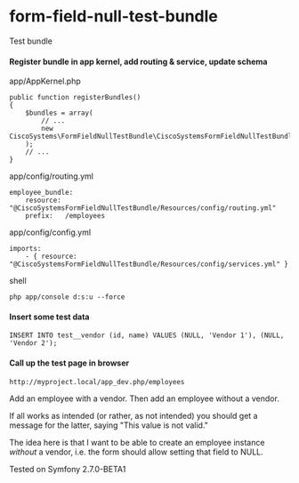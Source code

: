# form-field-null-test-bundle
Test bundle

#### Register bundle in app kernel, add routing & service, update schema

app/AppKernel.php
```
public function registerBundles()
{
    $bundles = array(
        // ...
        new CiscoSystems\FormFieldNullTestBundle\CiscoSystemsFormFieldNullTestBundle(),
    );
    // ...
}
```

app/config/routing.yml
```
employee_bundle:
    resource: "@CiscoSystemsFormFieldNullTestBundle/Resources/config/routing.yml"
    prefix:   /employees
```

app/config/config.yml
```
imports:
    - { resource: "@CiscoSystemsFormFieldNullTestBundle/Resources/config/services.yml" }
```

shell
```
php app/console d:s:u --force
```

#### Insert some test data

```
INSERT INTO test__vendor (id, name) VALUES (NULL, 'Vendor 1'), (NULL, 'Vendor 2');
```

#### Call up the test page in browser

```
http://myproject.local/app_dev.php/employees
```

Add an employee with a vendor. Then add an employee without a vendor.

If all works as intended (or rather, as not intended) you should get a message for the latter, saying "This value is not valid."

The idea here is that I want to be able to create an employee instance *without* a vendor, i.e. the form should allow setting that field to NULL.

Tested on Symfony 2.7.0-BETA1



